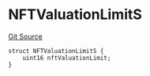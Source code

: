 # NFTValuationLimitS
[Git Source](https://github.com/thrackle-io/tron/blob/b7e3c80b9894bc0c1005dc8b0adb631c487f2598/src/client/token/handler/diamond/RuleStorage.sol)


```solidity
struct NFTValuationLimitS {
    uint16 nftValuationLimit;
}
```

